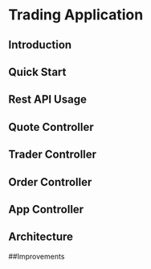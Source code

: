 # Trading Application

## Introduction

## Quick Start

## Rest API Usage

## Quote Controller

## Trader Controller

## Order Controller

## App Controller

## Architecture

##Improvements

